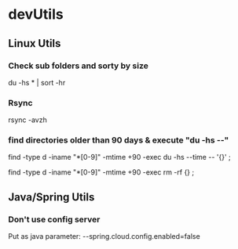 # devUtils

## Linux Utils

### Check sub folders and sorty by size
du -hs * | sort -hr

### Rsync
rsync -avzh <origin> <destination>


### find directories older than 90 days & execute "du -hs --"

find  -type d -iname "*[0-9]" -mtime +90  -exec du -hs --time -- '{}' \;

find  -type d -iname "*[0-9]" -mtime +90  -exec rm -rf {} \;

## Java/Spring Utils

### Don't use config server
Put as java parameter: 
--spring.cloud.config.enabled=false
